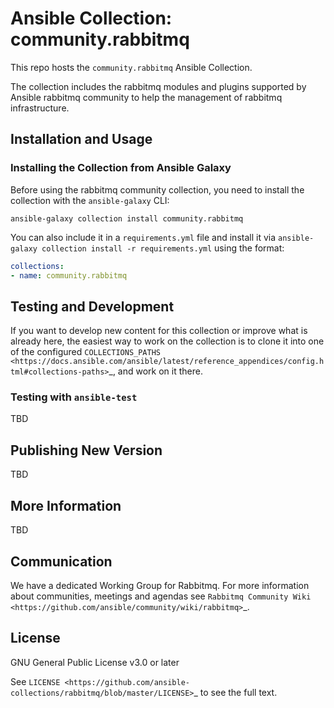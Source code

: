 # Ansible Collection: community.rabbitmq

This repo hosts the `community.rabbitmq` Ansible Collection.

The collection includes the rabbitmq modules and plugins supported by Ansible rabbitmq community to help the management of rabbitmq infrastructure.


## Installation and Usage

### Installing the Collection from Ansible Galaxy

Before using the rabbitmq community collection, you need to install the collection with the `ansible-galaxy` CLI:

    ansible-galaxy collection install community.rabbitmq

You can also include it in a `requirements.yml` file and install it via `ansible-galaxy collection install -r requirements.yml` using the format:

```yaml
collections:
- name: community.rabbitmq
```

## Testing and Development

If you want to develop new content for this collection or improve what is already here, the easiest way to work on the collection is to clone it into one of the configured `COLLECTIONS_PATHS <https://docs.ansible.com/ansible/latest/reference_appendices/config.html#collections-paths>`_, and work on it there.


### Testing with `ansible-test`

TBD

## Publishing New Version

TBD

## More Information

TBD

## Communication

We have a dedicated Working Group for Rabbitmq.
For more information about communities, meetings and agendas see `Rabbitmq Community Wiki <https://github.com/ansible/community/wiki/rabbitmq>`_.

## License

GNU General Public License v3.0 or later

See `LICENSE <https://github.com/ansible-collections/rabbitmq/blob/master/LICENSE>`_ to see the full text.
